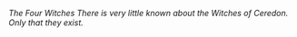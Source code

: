 
*The Four Witches*
*There is very little known about the Witches of Ceredon. Only that they exist.*